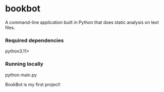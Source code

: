 # bookbot
A command-line application built in Python that does static analysis on text files.

### Required dependencies
python3.11>

### Running locally
python main.py

BookBot is my first project!